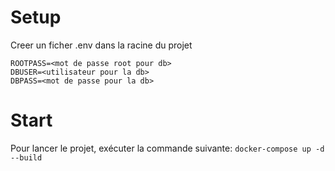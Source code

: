 # Setup
Creer un ficher .env dans la racine du projet
```
ROOTPASS=<mot de passe root pour db>
DBUSER=<utilisateur pour la db>
DBPASS=<mot de passe pour la db>
```

# Start
Pour lancer le projet, exécuter la commande suivante:
`docker-compose up -d --build`
